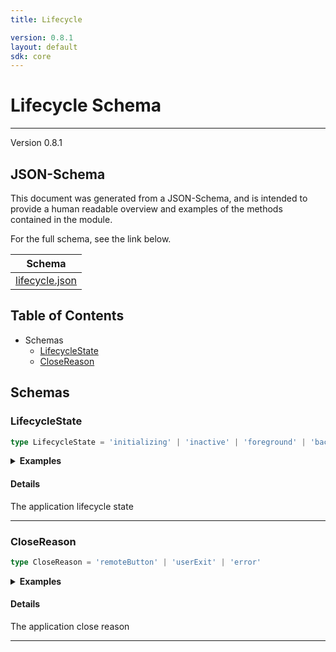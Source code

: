 ```yaml
---
title: Lifecycle

version: 0.8.1
layout: default
sdk: core
---
```

# Lifecycle Schema
---
Version 0.8.1


## JSON-Schema
This document was generated from a JSON-Schema, and is intended to provide a human readable overview and examples of the methods contained in the module.

For the full schema, see the link below.

| Schema |
|--------|
| [lifecycle.json](https://github.com/rdkcentral/firebolt-openrpc/blob/feature/badger-parity/src/schemas/lifecycle.json) |

## Table of Contents
 
 - Schemas
    - [LifecycleState](#lifecyclestate)
    - [CloseReason](#closereason)


## Schemas

### LifecycleState

```typescript
type LifecycleState = 'initializing' | 'inactive' | 'foreground' | 'background' | 'unloading' | 'suspended'
```




<details>
  <summary><b>Examples</b></summary>

```json
```

</details>


#### Details

The application lifecycle state


---

### CloseReason

```typescript
type CloseReason = 'remoteButton' | 'userExit' | 'error'
```




<details>
  <summary><b>Examples</b></summary>

```json
```

</details>


#### Details

The application close reason


---


